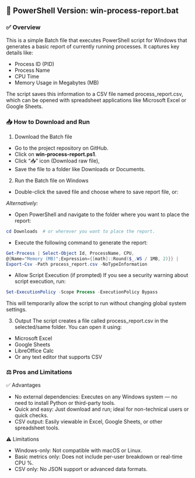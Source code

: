 ## 📄 PowerShell Version: win-process-report.bat
### ✅ Overview
This is a simple Batch file that executes PowerShell script for Windows that generates a basic report of currently running processes. It captures key details like:
- Process ID (PID)
- Process Name
- CPU Time
- Memory Usage in Megabytes (MB)

The script saves this information to a CSV file named process_report.csv, which can be opened with spreadsheet applications like Microsoft Excel or Google Sheets.

### 📥 How to Download and Run
1. Download the Batch file
- Go to the project repository on GitHub.
- Click on __win-process-report.ps1__.
- Click “📥” icon (Download raw file),
- Save the file to a folder like Downloads or Documents.

2. Run the Batch file on Windows
- Double-click the saved file and choose where to save report file, or:

_Alternatively:_
- Open PowerShell and navigate to the folder where you want to place the report:
```powershell
cd Downloads  # or wherever you want to place the report.
```
- Execute the following command to generate the report:
```powershell
Get-Process | Select-Object Id, ProcessName, CPU,
@{Name="Memory (MB)";Expression={[math]::Round($_.WS / 1MB, 2)}} |
Export-Csv -Path process_report.csv -NoTypeInformation
```
- Allow Script Execution (if prompted)
If you see a security warning about script execution, run:
```powershell
Set-ExecutionPolicy -Scope Process -ExecutionPolicy Bypass
```
This will temporarily allow the script to run without changing global system settings.

3. Output
The script creates a file called process_report.csv in the selected/same folder. You can open it using:
- Microsoft Excel
- Google Sheets
- LibreOffice Calc
- Or any text editor that supports CSV

### ⚖️ Pros and Limitations
✅ Advantages
- No external dependencies: Executes on any Windows system — no need to install Python or third-party tools.
- Quick and easy: Just download and run; ideal for non-technical users or quick checks.
- CSV output: Easily viewable in Excel, Google Sheets, or other spreadsheet tools.

⚠️ Limitations
- Windows-only: Not compatible with macOS or Linux.
- Basic metrics only: Does not include per-user breakdown or real-time CPU %.
- CSV only: No JSON support or advanced data formats.